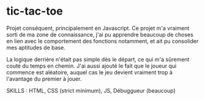# tic-tac-toe

Projet conséquent, principalement en Javascript. Ce projet m'a vraiment sorti de ma zone de connaissance, j'ai pu apprendre beaucoup de choses en lien avec le comportement des fonctions notamment, et ait pu consolider mes aptitudes de base. 

La logique derrière n'était pas simple dès le départ, ce qui m'a sûrement couté du temps en chemin. J'ai aussi ajouté le fait que le joueur qui commence est aléatoire, auquel cas le jeu devient vraiment trop à l'avantage du premier à jouer. 

SKILLS : HTML, CSS (strict minimum), JS, Débuggueur (beaucoup)